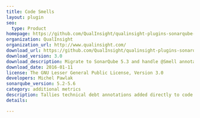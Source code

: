 ```yaml
---
title: Code Smells
layout: plugin
seo: 
  type: Product
homepage: https://github.com/QualInsight/qualinsight-plugins-sonarqube-smell
organization: QualInsight
organization_url: http://www.qualinsight.com/
download_url: https://github.com/QualInsight/qualinsight-plugins-sonarqube-smell/releases/download/qualinsight-plugins-sonarqube-smell-3.0.0/qualinsight-plugins-sonarqube-smell-plugin-3.0.0.jar
download_version: 3.0
download_description: Migrate to SonarQube 5.3 and handle @Smell annotations that span multiple lines
download_date: 2016-01-11
license: The GNU Lesser General Public License, Version 3.0
developers: Michel Pawlak
sonarqube_version: 5.2-5.6
category: additional metrics
description: Tallies technical debt annotations added directly to code
details: 

---
```


